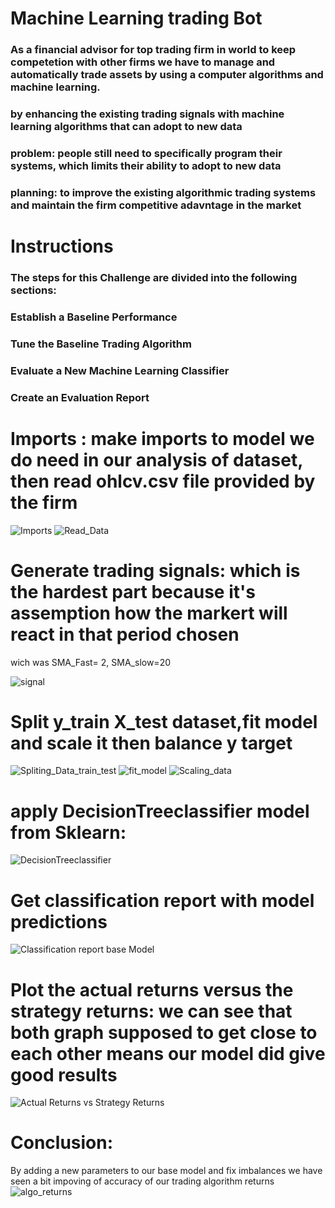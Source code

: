 # Machine Learning trading Bot

### As a financial advisor for top trading firm in world to keep competetion with other firms we have to manage and automatically trade assets by using a computer algorithms and machine learning.

### by enhancing the existing trading signals with machine learning algorithms that can adopt to new data

### problem:  people still need to specifically program their systems, which limits their ability to adopt to new data

### planning: to improve the existing algorithmic trading systems and maintain the firm competitive adavntage in the market

# Instructions

### The steps for this Challenge are divided into the following sections:

### Establish a Baseline Performance

### Tune the Baseline Trading Algorithm

### Evaluate a New Machine Learning Classifier

### Create an Evaluation Report

# Imports : make imports to model we do need in our analysis of dataset, then read ohlcv.csv file provided by the firm 
![Imports](https://user-images.githubusercontent.com/69637182/191531297-cc6e63a9-1863-4b73-af5e-296d0a08db74.png)
![Read_Data](https://user-images.githubusercontent.com/69637182/191531327-bf8b915f-055f-4b0a-8c94-6f58608a508e.png)

# Generate trading signals: which is the hardest part because it's assemption how the markert will react in that period chosen
wich was SMA_Fast= 2, SMA_slow=20

![signal](https://user-images.githubusercontent.com/69637182/191532051-9f647946-e3f2-46ca-99b1-87e3a0828807.png)
# Split y_train X_test dataset,fit model and scale it then balance y target 
![Spliting_Data_train_test](https://user-images.githubusercontent.com/69637182/191532764-c8c4d88d-a18a-4c50-8ff8-a8c9c48f2109.png)
![fit_model](https://user-images.githubusercontent.com/69637182/191532908-92de2e80-23d0-4651-8234-306edb7a4b07.png)
![Scaling_data](https://user-images.githubusercontent.com/69637182/191533313-739b6617-8940-4792-a3cf-b836d96888cb.png)

# apply DecisionTreeclassifier model from Sklearn:
![DecisionTreeclassifier](https://user-images.githubusercontent.com/69637182/191537527-fe22693d-5a11-4421-ad42-5e9e5e5c0e6a.png)

# Get classification report with  model predictions
![Classification report base Model](https://user-images.githubusercontent.com/69637182/191534094-40958bc2-4641-47ad-82ad-7a037abcbe48.png)
# Plot the actual returns versus the strategy returns: we can see that both graph supposed to get close to each other means our model did give good results
![Actual Returns vs Strategy Returns](https://user-images.githubusercontent.com/69637182/191534864-8c69db43-d130-4bc8-8ef0-cc87ba4679c6.png)


# Conclusion: 
By adding a new parameters to our base model and fix imbalances we have seen a bit impoving of accuracy of our trading algorithm returns
![algo_returns](https://user-images.githubusercontent.com/69637182/191539425-3561cf6a-0b44-4bf9-aca9-fee64505dd03.png)
